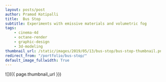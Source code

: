 ```yaml
---
layout: posts/post
author: Pramod Kotipalli
title:  Bus Stop
subtitle: Experiments with emissive materials and volumetric fog
tags:
    - cinema-4d
    - octane-render
    - graphic-design
    - 3d-modeling
thumbnail_url: /static/images/2019/05/13/bus-stop/bus-stop-thumbnail.png
redirect_from: "/portfolio/bus-stop/"
default_image_fullwidth: True
---
```


![]({{ page.thumbnail_url }})

